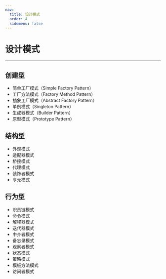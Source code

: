 ```yaml
---
nav:
  title: 设计模式
  order: 4
  sidemenu: false
---
```


# 设计模式

---

## 创建型

- 简单工厂模式（Simple Factory Pattern）
- 工厂方法模式（Factory Method Pattern）
- 抽象工厂模式（Abstract Factory Pattern）
- 单例模式（Singleton Pattern）
- 生成器模式（Builder Pattern）
- 原型模式（Prototype Pattern）

## 结构型

- 外观模式
- 适配器模式
- 桥接模式
- 代理模式
- 装饰者模式
- 享元模式

## 行为型

- 职责链模式
- 命令模式
- 解释器模式
- 迭代器模式
- 中介者模式
- 备忘录模式
- 观察者模式
- 状态模式
- 策略模式
- 模板方法模式
- 访问者模式
